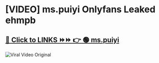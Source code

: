 
 # [VIDEO] ms.puiyi Onlyfans Leaked ehmpb

## <h2><a href="https://clipsfans.com/ms.puiyi&ref=git">🔗 Click to LINKS ⏩⏩ 👉 🟢 ms.puiyi </a></h2>

<a href="https://clipsfans.com/ms.puiyi&ref=git" rel="nofollow" data-target="animated-image.originalLink"><img src="https://i.ibb.co.com/xMMVF88/686577567.gif" alt="Viral Video Original" style="max-width: 100%; display: inline-block;" data-target="animated-image.originalImage"></a>

